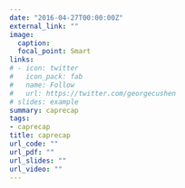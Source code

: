 ```yaml
---
date: "2016-04-27T00:00:00Z"
external_link: ""
image:
  caption: 
  focal_point: Smart
links:
# - icon: twitter
#   icon_pack: fab
#   name: Follow
#   url: https://twitter.com/georgecushen
# slides: example
summary: caprecap
tags:
- caprecap
title: caprecap
url_code: ""
url_pdf: ""
url_slides: ""
url_video: ""
---
```

